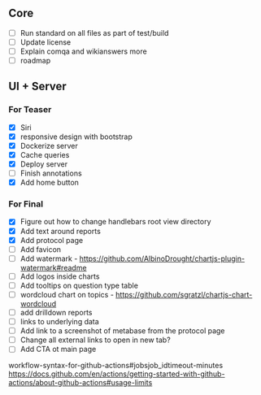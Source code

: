 ## Core
- [ ] Run standard on all files as part of test/build
- [ ] Update license
- [ ] Explain comqa and wikianswers more
- [ ] roadmap

## UI + Server
### For Teaser
- [X] Siri
- [X] responsive design with bootstrap
- [X] Dockerize server
- [X] Cache queries
- [X] Deploy server
- [ ] Finish annotations
- [X] Add home button

### For Final
- [X] Figure out how to change handlebars root view directory
- [X] Add text around reports
- [X] Add protocol page
- [ ] Add favicon
- [ ] Add watermark - https://github.com/AlbinoDrought/chartjs-plugin-watermark#readme
- [ ] Add logos inside charts
- [ ] Add tooltips on question type table
- [ ] wordcloud chart on topics - https://github.com/sgratzl/chartjs-chart-wordcloud
- [ ] add drilldown reports
- [ ] links to underlying data
- [ ] Add link to a screenshot of metabase from the protocol page
- [ ] Change all external links to open in new tab?
- [ ] Add CTA ot main page

workflow-syntax-for-github-actions#jobsjob_idtimeout-minutes
https://docs.github.com/en/actions/getting-started-with-github-actions/about-github-actions#usage-limits